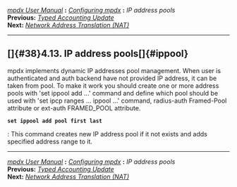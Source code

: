 [*mpdx User Manual*](README.md) **:** [*Configuring mpdx*](mpd17.md)
**:** *IP address pools*\
**Previous:** [*Typed Accounting Update*](mpd37.md)\
**Next:** [*Network Address Translation (NAT)*](mpd39.md)

------------------------------------------------------------------------

## []{#38}4.13. IP address pools[]{#ippool}

mpdx implements dynamic IP addresses pool management. When user is
authenticated and auth backend have not provided IP address, it can be
taken from pool. To make it work you should create one or more address
pools with \'set ippool add \...\' command and define which pool should
be used with \'set ipcp ranges \... ippool \...\' command, radius-auth
Framed-Pool attribute or ext-auth FRAMED_POOL attribute.

**`set ippool add pool first last`**

:   This command creates new IP address pool if it not exists and adds
    specified address range to it.

------------------------------------------------------------------------

[*mpdx User Manual*](README.md) **:** [*Configuring mpdx*](mpd17.md)
**:** *IP address pools*\
**Previous:** [*Typed Accounting Update*](mpd37.md)\
**Next:** [*Network Address Translation (NAT)*](mpd39.md)
